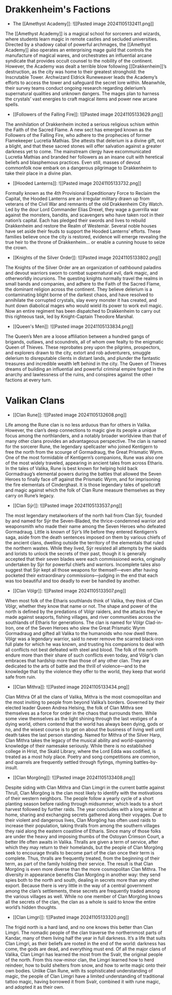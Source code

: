 # **Drakkenheim's Factions**

- The [[Amethyst Academy]]:
 ![[Pasted image 20241105132411.png]]


The [[Amethyst Academy]] is a magical school for sorcerers and wizards, where students learn magic in remote castles and secluded universities. Directed by a shadowy cabal of powerful archmages, the [[Amethyst Academy]] also operates an enterprising mage guild that controls the manufacture of magical wares, and orchestrates an influential arcane syndicate that provides occult counsel to the nobility of the continent. However, the Academy was dealt a terrible blow following [[Drakkenheim]]’s destruction, as the city was home to their greatest stronghold: the Inscrutable Tower. Archwizard Eldrick Runeweaver leads the Academy’s efforts to access the tower and safeguard the secret lore within. Meanwhile, their survey teams conduct ongoing research regarding delerium’s supernatural qualities and unknown dangers. The mages plan to harness the crystals’ vast energies to craft magical items and power new arcane spells.

- [[Followers of the Falling Fire]]: 
![[Pasted image 20241105133629.png]]

The annihilation of Drakkenheim incited a serious religious schism within the Faith of the Sacred Flame. A new sect has emerged known as the Followers of the Falling Fire, who adhere to the prophecies of former Flamekeeper Lucretia Mathias. She attests that delerium is a divine gift, not a blight, and that these sacred stones will offer salvation against a greater darkness yet to come. The mainstream clergy have excommunicated Lucretia Mathias and branded her followers as an insane cult with heretical beliefs and blasphemous practices. Even still, masses of devout commonfolk now embark on a dangerous pilgrimage to Drakkenheim to take their place in a divine plan.

- [[Hooded Lanterns]]: 
![[Pasted image 20241105133732.png]]

Formally known as the 4th Provisional Expeditionary Force to Reclaim the Capital, the Hooded Lanterns are an irregular military drawn up from veterans of the Civil War and remnants of the old Drakkenheim City Watch. Led by the dour Lord Commander Elias Drexel, they wage a guerrilla war against the monsters, bandits, and scavengers who have taken root in their nation’s capital. Each has pledged their swords and lives to rebuild Drakkenheim and restore the Realm of Westemär. Several noble houses have set aside their feuds to support the Hooded Lanterns’ efforts. These families believe once the city is restored, evidence will emerge revealing the true heir to the throne of Drakkenheim... or enable a cunning house to seize the crown.

- [[Knights of the Silver Order]]: 
![[Pasted image 20241105133802.png]]

The Knights of the Silver Order are an organization of oathbound paladins and devout warriors sworn to combat supernatural evil, dark magic, and otherworldly incursions. The questing knights normally travel the realms in small bands and companies, and adhere to the Faith of the Sacred Flame, the dominant religion across the continent. They believe delerium is a contaminating blight borne of the darkest chaos, and have resolved to annihilate the corrupted crystals, slay every monster it has created, and hunt down diabolical mages who would wield its power to work evil magic. Now an entire regiment has been dispatched to Drakkenheim to carry out this righteous task, led by Knight-Captain Theodore Marshal.

- [[Queen's Men]]: 
![[Pasted image 20241105133834.png]]

The Queen’s Men are a loose affiliation between a hundred gangs of brigands, outlaws, and scoundrels, all of whom owe fealty to the enigmatic Queen of Thieves. These reprobates prey upon the pilgrims, prospectors, and explorers drawn to the city, extort and rob adventurers, smuggle delerium to disreputable clients in distant lands, and plunder the fantastic treasures and incredible wealth left behind in the city. The Queen of Thieves dreams of building an influential and powerful criminal empire forged in the anarchy and lawlessness of the ruins, and conspires against the other factions at every turn.

# **Valikan Clans**

- [[Clan Rune]]: 
![[Pasted image 20241105132608.png]]

Life among the Rune clan is no less arduous than for others in Valika. However, the clan’s deep connections to magic give its people a unique focus among the northlanders, and a notably broader worldview than that of many other clans provides an advantageous perspective. The clan is named for the sorcerer Rune, the legendary spellcaster who joined Kentigern to free the north from the scourge of Gormadraug, the Great Prismatic Wyrm. One of the most formidable of Kentigern’s companions, Rune was also one of the most widely traveled, appearing in ancient tales from across Etharis. In the tales of Valika, Rune is best known for helping hold back Gormadraug’s elemental powers during the battles that allowed the Seven Heroes to finally face off against the Prismatic Wyrm, and for imprisoning the fire elementals of Cinderghast. It is those legendary tales of spellcraft and magic against which the folk of Clan Rune measure themselves as they carry on Rune’s legacy.

- [[Clan Sýr]]:
![[Pasted image 20241105133537.png]]

The most legendary metalworkers of the north hail from Clan Sýr, founded by and named for Sýr the Seven-Bladed, the thrice-condemned warrior and weaponsmith who made their name among the Seven Heroes who defeated Gormadraug. Little is known of Sýr’s life before they entered Kentigern’s saga, aside from the death sentences imposed on them by various chiefs of the ancient clans, dwelling outside the territory of the elementals that ruled the northern wastes. While they lived, Sýr resisted all attempts by the skalds and lorists to unlock the secrets of their past, though it is generally accepted that their seven blades were each commissioned works, originally undertaken by Sýr for powerful chiefs and warriors. Incomplete tales also suggest that Sýr kept all those weapons for themself—even after having pocketed their extraordinary commissions—judging in the end that each was too beautiful and too deadly to ever be handled by another.

- [[Clan Völgr]]:
![[Pasted image 20241105133507.png]]

When most folk of the Etharis southlands think of Valika, they think of Clan Völgr, whether they know that name or not. The shape and power of the north is defined by the predations of Völgr raiders, and the attacks they’ve made against seaports, fishing villages, and river communities across the southlands of Etharis for generations. The clan is named for Völgr Clad-in-Iron, one of the Seven Heroes who slew the Great Prismatic Wyrm Gormadraug and gifted all Valika to the humanoids who now dwell there. Völgr was a legendary warrior, said to never remove the scarred black-iron full plate for which he was known, and trusting his companions to deal with all conflicts not best defeated with steel and blood. The folk of the north endure more than their share of such conflicts even today, and Völgr’s clan embraces that hardship more than those of any other clan. They are dedicated to the arts of battle and the thrill of violence—and to the knowledge that by the violence they offer to the world, they keep that world safe from ruin.

- [[Clan Mithra]]:
![[Pasted image 20241105133434.png]]

Clan Mithra Of all the clans of Valika, Mithra is the most cosmopolitan and the most inviting to people from beyond Valika’s borders. Governed by their elected leader Queen Andrea Helsing, the folk of Clan Mithra see themselves as a force for order in the chaos that surrounds them. While some view themselves as the light shining through the last vestiges of a dying world, others contend that the world has always been dying, gods or no, and the wisest course is to get on about the business of living well until death takes the last person standing. Named for Mithra of the Silver Harp, Clan Mithra takes the legacy of the musical ability and world-spanning knowledge of their namesake seriously. While there is no established college in Hrist, the Skald Library, where the Lord Edda was codified, is treated as a most holy place. Poetry and song competitions are common, and quarrels are frequently settled through flytings, rhyming battles-by-insult.

- [[Clan Morgöng]]:
![[Pasted image 20241105133408.png]]

Despite siding with Clan Mithra and Clan Limgri in the current battle against Thrull, Clan Morgöng is the clan most likely to identify with the motivations of their western neighbors. The people follow a yearly cycle of a short planting season before raiding through midsummer, which leads to a short harvest followed by further raids. The year concludes with a long winter at home, sharing and exchanging secrets gathered along their voyages. Due to their violent and dangerous lives, Clan Morgöng has often used raids to increase their population, taking thralls from among the southern villages they raid along the eastern coastline of Etharis. Since many of those folks are under the heavy and imposing thumbs of the Ostoyan Crimson Court, a better life often awaits in Valika. Thralls are given a term of service, after which they may return to their homelands, but the people of Clan Morgöng seek to encourage thralls to become part of the clan once their term is complete. Thus, thralls are frequently treated, from the beginning of their term, as part of the family holding their service. The result is that Clan Morgöng is even more diverse than the more cosmopolitan Clan Mithra. The diversity in appearance benefits Clan Morgöng in another way: they send spies both to the north and south, dealing in secrets more than any other export. Because there is very little in the way of a central government among the clan’s settlements, these secrets are frequently traded among the various villages as well. While no one member of Clan Morgöng knows all the secrets of the clan, the clan as a whole is said to know the entire world’s hidden thoughts.

- [[Clan Limgri]]:
![[Pasted image 20241105133320.png]]

The frigid north is a hard land, and no one knows this better than Clan Limgri. The nomadic people of the clan traverse the northernmost parts of Kandar, many of them living half the year in full darkness. It’s a life that suits Clan Limgri, as their beliefs are rooted in the end of the world: darkness has come, the gods are dead, and everything must end. Of all the major clans of Valika, Clan Limgri has learned the most from the Svalr, the original people of the north. From this now-minor clan, the Limgri learned how to herd reindeer, how to build shelters from snow, and how to write magic onto their own bodies. Unlike Clan Rune, with its sophisticated understanding of magic, the people of Clan Limgri have a limited understanding of traditional tattoo magic, having borrowed it from Svalr, combined it with rune magic, and adopted it as their own.